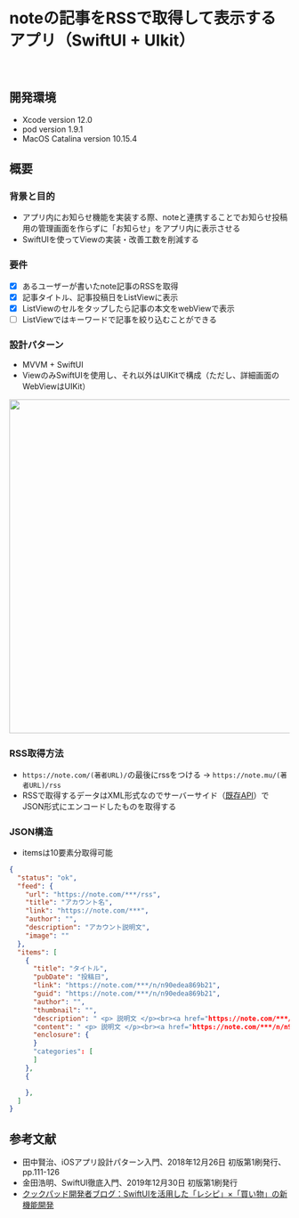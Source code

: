 noteの記事をRSSで取得して表示するアプリ（SwiftUI + UIkit）
====
　
## 開発環境
- Xcode version 12.0
- pod version 1.9.1
- MacOS Catalina version 10.15.4

## 概要
### 背景と目的
- アプリ内にお知らせ機能を実装する際、noteと連携することでお知らせ投稿用の管理画面を作らずに「お知らせ」をアプリ内に表示させる
- SwiftUIを使ってViewの実装・改善工数を削減する

### 要件
- [x] あるユーザーが書いたnote記事のRSSを取得
- [x] 記事タイトル、記事投稿日をListViewに表示
- [x] ListViewのセルをタップしたら記事の本文をwebViewで表示
- [ ] ListViewではキーワードで記事を絞り込むことができる

### 設計パターン
- MVVM + SwiftUI
- ViewのみSwiftUIを使用し、それ以外はUIKitで構成（ただし、詳細画面のWebViewはUIKit）
<img width="600" src="https://user-images.githubusercontent.com/33107697/107774590-8cc79c00-6d82-11eb-8377-1ef7202e8163.png">
  
### RSS取得方法
- `https://note.com/(著者URL)/`の最後にrssをつける → `https://note.mu/(著者URL)/rss`
- RSSで取得するデータはXML形式なのでサーバーサイド（[既存API](https://rss2json.com/)）でJSON形式にエンコードしたものを取得する 

### JSON構造
- itemsは10要素分取得可能
```JSON
{
  "status": "ok",
  "feed": {
    "url": "https://note.com/***/rss",
    "title": "アカウント名",
    "link": "https://note.com/***",
    "author": "",
    "description": "アカウント説明文",
    "image": ""
  },
  "items": [
    {
      "title": "タイトル",
      "pubDate": "投稿日",
      "link": "https://note.com/***/n/n90edea869b21",
      "guid": "https://note.com/***/n/n90edea869b21",
      "author": "",
      "thumbnail": "",
      "description": " <p> 説明文 </p><br><a href="https://note.com/***/n/n90edea869b21">続きをみる</a> ",
      "content": " <p> 説明文 </p><br><a href="https://note.com/***/n/n90edea869b21">続きをみる</a> ",
      "enclosure": {
      }
      "categories": [
      ]
    },
    {

    },
  ]
}
```

## 参考文献
- 田中賢治、iOSアプリ設計パターン入門、2018年12月26日 初版第1刷発行、pp.111-126
- 金田浩明、SwiftUI徹底入門、2019年12月30日 初版第1刷発行
- [クックパッド開発者ブログ：SwiftUIを活用した「レシピ」×「買い物」の新機能開発](https://techlife.cookpad.com/entry/2021/01/18/kaimono-swift-ui)

